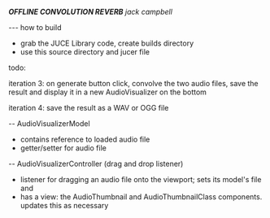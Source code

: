 ***OFFLINE CONVOLUTION REVERB***
*jack campbell*

--- how to build
- grab the JUCE Library code, create builds directory
- use this source directory and jucer file



todo:

iteration 3:
on generate button click, convolve the two audio files, save the result and display it in a new AudioVisualizer on the bottom

iteration 4:
save the result as a WAV or OGG file



-- AudioVisualizerModel
- contains reference to loaded audio file
- getter/setter for audio file

-- AudioVisualizerController (drag and drop listener)
- listener for dragging an audio file onto the viewport; sets its model's file and 
- has a view: the AudioThumbnail and AudioThumbnailClass components. updates this as necessary
